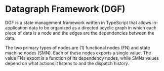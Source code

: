 # Datagraph Framework (DGF)

DGF is a state management framework written in TypeScript that allows in-application data to be organized as a directed acyclic graph in which each piece of data is a node and the edges are the dependencies between the data.

The two primary types of nodes are (1) functional nodes (FN) and state machine nodes (SMN). Each of these nodes exports a single value. The value FNs export is a function of its dependency nodes, while SMNs values depend on what actions it listens to and the dispatch history.

